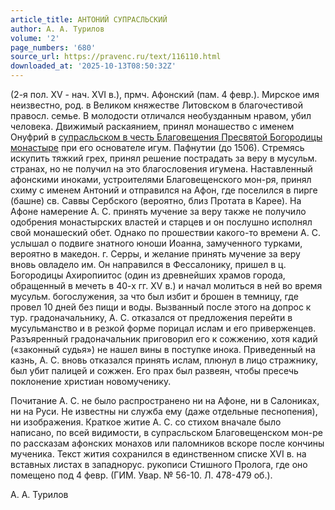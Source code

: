 ```yaml
---
article_title: АНТОНИЙ СУПРАСЛЬСКИЙ
author: А. А. Турилов
volume: '2'
page_numbers: '680'
source_url: https://pravenc.ru/text/116110.html
downloaded_at: '2025-10-13T08:50:32Z'
---
```


(2-я пол. XV - нач. XVI в.), прмч. Афонский (пам. 4 февр.). Мирское имя неизвестно, род. в Великом княжестве Литовском в благочестивой правосл. семье. В молодости отличался необузданным нравом, убил человека. Движимый раскаянием, принял монашество с именем Онуфрий в [супрасльском в честь Благовещения Пресвятой Богородицы монастыре](<https://pravenc.ru/text/супрасльском в честь Благовещения Пресвятой Богородицы монастыре.html>) при его основателе игум. Пафнутии (до 1506). Стремясь искупить тяжкий грех, принял решение пострадать за веру в мусульм. странах, но не получил на это благословения игумена. Наставленный афонскими иноками, устроителями Благовещенского мон-ря, принял схиму с именем Антоний и отправился на Афон, где поселился в пирге (башне) св. Саввы Сербского (вероятно, близ Протата в Карее). На Афоне намерение А. С. принять мучение за веру также не получило одобрения монастырских властей и старцев и он послушно исполнял свой монашеский обет. Однако по прошествии какого-то времени А. С. услышал о подвиге знатного юноши Иоанна, замученного турками, вероятно в македон. г. Серры, и желание принять мучение за веру вновь овладело им. Он направился в Фессалонику, пришел в ц. Богородицы Ахиропиитос (один из древнейших храмов города, обращенный в мечеть в 40-х гг. XV в.) и начал молиться в ней во время мусульм. богослужения, за что был избит и брошен в темницу, где провел 10 дней без пищи и воды. Вызванный после этого на допрос к тур. градоначальнику, А. С. отказался от предложения перейти в мусульманство и в резкой форме порицал ислам и его приверженцев. Разъяренный градоначальник приговорил его к сожжению, хотя кадий («законный судья») не нашел вины в поступке инока. Приведенный на казнь, А. С. вновь отказался принять ислам, плюнул в лицо стражнику, был убит палицей и сожжен. Его прах был развеян, чтобы пресечь поклонение христиан новомученику.

Почитание А. С. не было распространено ни на Афоне, ни в Салониках, ни на Руси. Не известны ни служба ему (даже отдельные песнопения), ни изображения. Краткое житие А. С. со стихом вначале было написано, по всей видимости, в супрасльском Благовещенском мон-ре по рассказам афонских монахов или паломников вскоре после кончины мученика. Текст жития сохранился в единственном списке XVI в. на вставных листах в западнорус. рукописи Стишного Пролога, где оно помещено под 4 февр. (ГИМ. Увар. № 56-10. Л. 478-479 об.).

А. А. Турилов
